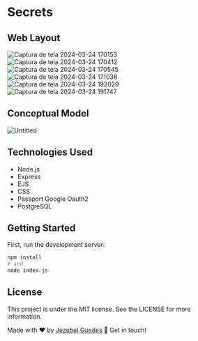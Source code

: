 # Secrets

<!-- ## About the project
<p></p> -->

## Web Layout
![Captura de tela 2024-03-24 170153](https://github.com/Jezebel1990/authentication-google/assets/75287031/30360684-41ab-4a7d-85bf-6ea8fea7f3f0)
![Captura de tela 2024-03-24 170412](https://github.com/Jezebel1990/authentication-google/assets/75287031/65ef8603-0b27-4788-9913-1b7e354fa13e)
![Captura de tela 2024-03-24 170545](https://github.com/Jezebel1990/authentication-google/assets/75287031/a3cc7e14-49c3-4046-b087-a7b84fc7b2f3)
![Captura de tela 2024-03-24 171038](https://github.com/Jezebel1990/authentication-google/assets/75287031/2f9ec006-59e4-4e18-9a26-1b13ace2250d)
![Captura de tela 2024-03-24 192029](https://github.com/Jezebel1990/authentication-google/assets/75287031/7e683142-4258-4c89-8cc3-9ba3d2ce97b4)
![Captura de tela 2024-03-24 191747](https://github.com/Jezebel1990/authentication-google/assets/75287031/0a819b53-7ea9-4887-9ba7-8be2daeef759)




## Conceptual Model

![Untitled](https://github.com/Jezebel1990/authentication-google/assets/75287031/fa04baba-ce49-4d02-8101-c6080c6a5505)


## Technologies Used
 - Node.js
 - Express
 - EJS
 - CSS
 - Passport Google Oauth2
 - PostgreSQL


## Getting Started

First, run the development server:

```bash
npm install
# and
node index.js
```

##  License
<p>This project is under the MIT license. See the LICENSE for more information.</p>

Made with ♥ by [Jezebel Guedes](https://www.linkedin.com/in/jezebel-guedes/) 👋 Get in touch!
